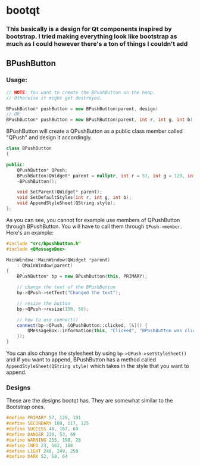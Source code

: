 
# bootqt
### This basically is a design for Qt components inspired by bootstrap. I tried making everything look like bootstrap as much as I could however there's a ton of things I couldn't add


## BPushButton

### Usage:
```c++
// NOTE: You want to create the BPushButton on the heap.
// Otherwise it might get destroyed.

BPushButton* pushButton = new BPushButton(parent, design)
// OR
BPushButton* pushButton = new BPushButton(parent, int r, int g, int b);
```

BPushButton will create a QPushButton as a public class member called "QPush" and design it accordingly.
```c++
class BPushButton
{

public:
    QPushButton* QPush;
    BPushButton(QWidget* parent = nullptr, int r = 57, int g = 129, int b = 191);
    ~BPushButton();

    void SetParent(QWidget* parent);
    void SetDefaultStyles(int r, int g, int b);
    void AppendStyleSheet(QString style);
};
```
As you can see, you cannot for example use members of QPushButton through BPushButton. You will have to call them through ```QPush->member```. Here's an example:
```c++
#include "src/bpushbutton.h"
#include <QMessageBox>

MainWindow::MainWindow(QWidget *parent)
    : QMainWindow(parent)
{
    BPushButton* bp = new BPushButton(this, PRIMARY);

    // change the text of the BPushButton
    bp->QPush->setText("Changed the text");

    // resize the button
    bp->QPush->resize(150, 50);

    // how to use connect()
    connect(bp->QPush, &QPushButton::clicked, [&]() {
        QMessageBox::information(this, "Clicked", "BPushButton was clicked");
    });
}
```
You can also change the stylesheet by using ```bp->QPush->setStyleSheet()``` and if you want to append, BPushButton has a method called ```AppendStyleSheet(QString style)``` which takes in the style that you want to append.

### Designs
These are the designs bootqt has. They are somewhat similar to the Bootstrap ones.
```c++
#define PRIMARY 57, 129, 191
#define SECONDARY 108, 117, 125
#define SUCCESS 40, 167, 69
#define DANGER 220, 53, 69
#define WARNING 255, 198, 28
#define INFO 23, 162, 184
#define LIGHT 248, 249, 250
#define DARK 52, 58, 64
```
